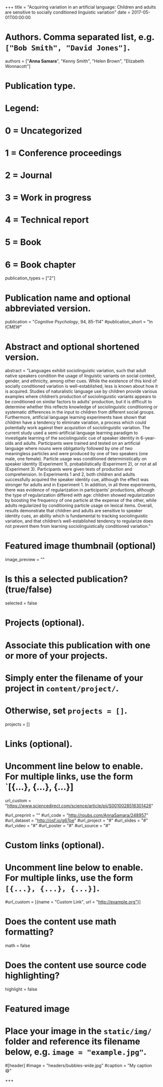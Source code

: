 +++
title = "Acquiring variation in an artificial language: Children and adults are sensitive to socially conditioned linguistic variation"
date = 2017-05-01T00:00:00

# Authors. Comma separated list, e.g. `["Bob Smith", "David Jones"]`.
authors = ["**Anna Samara**", "Kenny Smith", "Helen Brown", "Elizabeth Wonnacott"]

# Publication type.
# Legend:
# 0 = Uncategorized
# 1 = Conference proceedings
# 2 = Journal
# 3 = Work in progress
# 4 = Technical report
# 5 = Book
# 6 = Book chapter
publication_types = ["2"]

# Publication name and optional abbreviated version.
publication = "*Cognitive Psychology*, 94, 85-114"
#publication_short = "In *ICMEW*"

# Abstract and optional shortened version.
abstract = "Languages exhibit sociolinguistic variation, such that adult native speakers condition the usage of linguistic variants on social context, gender, and ethnicity, among other cues. While the existence of this kind of socially conditioned variation is well-established, less is known about how it is acquired. Studies of naturalistic language use by children provide various examples where children’s production of sociolinguistic variants appears to be conditioned on similar factors to adults’ production, but it is difficult to determine whether this reflects knowledge of sociolinguistic conditioning or systematic differences in the input to children from different social groups. Furthermore, artificial language learning experiments have shown that children have a tendency to eliminate variation, a process which could potentially work against their acquisition of sociolinguistic variation. The current study used a semi-artificial language learning paradigm to investigate learning of the sociolinguistic cue of speaker identity in 6-year-olds and adults. Participants were trained and tested on an artificial language where nouns were obligatorily followed by one of two meaningless particles and were produced by one of two speakers (one male, one female). Particle usage was conditioned deterministically on speaker identity (Experiment 1), probabilistically (Experiment 2), or not at all (Experiment 3). Participants were given tests of production and comprehension. In Experiments 1 and 2, both children and adults successfully acquired the speaker identity cue, although the effect was stronger for adults and in Experiment 1. In addition, in all three experiments, there was evidence of regularization in participants’ productions, although the type of regularization differed with age: children showed regularization by boosting the frequency of one particle at the expense of the other, while adults regularized by conditioning particle usage on lexical items. Overall, results demonstrate that children and adults are sensitive to speaker identity cues, an ability which is fundamental to tracking sociolinguistic variation, and that children’s well-established tendency to regularize does not prevent them from learning sociolinguistically conditioned variation."

# Featured image thumbnail (optional)
image_preview = ""

# Is this a selected publication? (true/false)
selected = false

# Projects (optional).
#   Associate this publication with one or more of your projects.
#   Simply enter the filename of your project in `content/project/`.
#   Otherwise, set `projects = []`.
projects = []

# Links (optional).

#   Uncomment line below to enable. For multiple links, use the form `[{...}, {...}, {...}]

url_custom = "https://www.sciencedirect.com/science/article/pii/S0010028516301426"

#url_preprint = ""
#url_code = "http://rpubs.com/AnnaSamara/248957"
#url_dataset = "http://osf.io/g67pe"
#url_project = "#"
#url_slides = "#"
#url_video = "#"
#url_poster = "#"
#url_source = "#"

# Custom links (optional).
#   Uncomment line below to enable. For multiple links, use the form `[{...}, {...}, {...}]`.
#url_custom = [{name = "Custom Link", url = "http://example.org"}]

# Does the content use math formatting?
math = false

# Does the content use source code highlighting?
highlight = false

# Featured image
# Place your image in the `static/img/` folder and reference its filename below, e.g. `image = "example.jpg"`.
#[header]
#image = "headers/bubbles-wide.jpg"
#caption = "My caption :smile:"

+++
